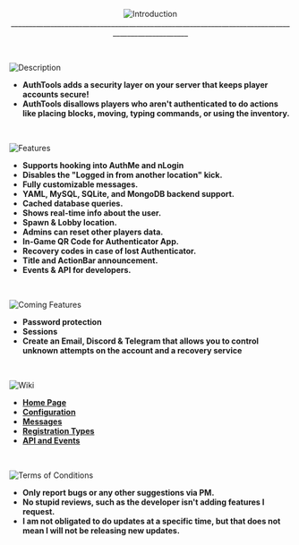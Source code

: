 <p align="center">
  <img width="auto" height="auto" src="https://i.imgur.com/PuLKOmu.png" alt="Introduction">
  ___________________________________________________________________________________________________
</p>
<br />
 
![ Description](https://i.imgur.com/T5O7TYV.png)
* **AuthTools adds a security layer on your server that keeps player accounts secure!**
* **AuthTools disallows players who aren't authenticated to do actions like placing blocks, moving, typing commands, or using the inventory.**
 <br />
 
![Features](https://i.imgur.com/edH29NJ.png)
* **Supports hooking into AuthMe and nLogin**
* **Disables the "Logged in from another location" kick.**
* **Fully customizable messages.**
* **YAML, MySQL, SQLite, and MongoDB backend support.**
* **Cached database queries.**
* **Shows real-time info about the user.**
* **Spawn & Lobby location.**
* **Admins can reset other players data.**
* **In-Game QR Code for Authenticator App.**
* **Recovery codes in case of lost Authenticator.**
* **Title and ActionBar announcement.**
* **Events & API for developers.**
<br />
 
![Coming Features](https://i.imgur.com/9HnczE1.png)
* **Password protection**
* **Sessions**
* **Create an Email, Discord & Telegram that allows you to control unknown attempts on the account and a recovery service**
<br />
 
![Wiki](https://i.imgur.com/D8RPaEd.png)
* **[Home Page](https://github.com/pavlyi1/AuthTools/wiki)**
* **[Configuration](https://github.com/pavlyi1/AuthTools/wiki/Configuration)**
* **[Messages](https://github.com/pavlyi1/AuthTools/wiki/Messages)**
* **[Registration Types](https://github.com/pavlyi1/AuthTools/wiki/Registration)**
* **[API and Events](https://docs.pavlyi.eu/)**
<br />
 
![Terms of Conditions](https://i.imgur.com/QARKOhw.png)
* **Only report bugs or any other suggestions via PM.**
* **No stupid reviews, such as the developer isn't adding features I request.**
* **I am not obligated to do updates at a specific time, but that does not mean I will not be releasing new updates.**
